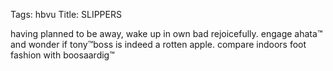 Tags: hbvu
Title: SLIPPERS
  
having planned to be away, wake up in own bad rejoicefully. engage ahata™ and wonder if tony™boss is indeed a rotten apple. compare indoors foot fashion with boosaardig™